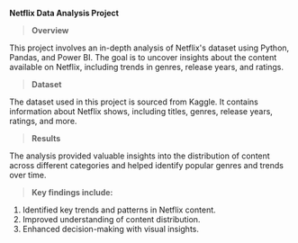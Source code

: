  **Netflix Data Analysis Project**

> **Overview**

This project involves an in-depth analysis of Netflix's dataset using Python, Pandas, and Power BI. The goal is to uncover insights about the content available on Netflix, including trends in genres, release years, and ratings.


> **Dataset**

The dataset used in this project is sourced from Kaggle. It contains information about Netflix shows, including titles, genres, release years, ratings, and more.

> **Results**

The analysis provided valuable insights into the distribution of content across different categories and helped identify popular genres and trends over time.

> **Key findings include:**
1. Identified key trends and patterns in Netflix content.
2. Improved understanding of content distribution.
3. Enhanced decision-making with visual insights.
